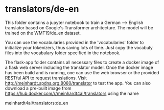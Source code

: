 # translators/de-en
This folder contains a jupyter notebook to train a German --> English translator based on Google's Transformer architecture. The model will be trained on the WMT19/de_en dataset. 

You can use the vocabularies provided in the 'vocabularies' folder to initialize your tokenizers, thus saving lots of time. Just copy the vocabuly files into the vocabulary folder specified in the notebook.

The flask-app folder contains all necessary files to create a docker image of a flask web server including the translator model. Once the docker image has been build and is running, one can use the web browser or the provided RESTful API to request translations. Visit http://meinhardt.spdns.org:8080/translator to test the app. You can also download a pre-built image from https://hub.docker.com/r/meinhardt4ai/translators using the name 

meinhardt4ai/translators:de_en 
 
